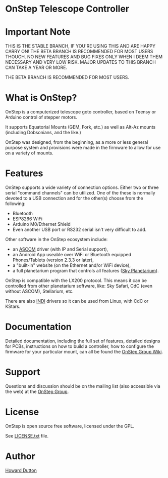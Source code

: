 OnStep Telescope Controller
===========================
# Important Note

THIS IS THE STABLE BRANCH, IF YOU'RE USING THIS AND ARE HAPPY CARRY ON! THE BETA BRANCH IS RECOMMENDED FOR MOST USERS THOUGH. NO NEW FEATURES AND BUG FIXES ONLY WHEN I DEEM THEM NECESSARY AND VERY LOW RISK. MAJOR UPDATES TO THIS BRANCH CAN TAKE A YEAR OR MORE.

THE BETA BRANCH IS RECOMMENDED FOR MOST USERS.

# What is OnStep?
OnStep is a computerized telescope goto controller, based on Teensy or
Arduino control of stepper motors.

It supports Equatorial Mounts (GEM, Fork, etc.) as well as Alt-Az mounts
(including Dobsonians, and the like.)

OnStep was designed, from the beginning, as a more or less general purpose
system and provisions were made in the firmware to allow for use on a variety
of mounts.

# Features
OnStep supports a wide variety of connection options.  Either two or three serial
"command channels" can be utilized. One of the these is normally devoted to a USB
connection and for the other(s) choose from the following:

* Bluetooth
* ESP8266 WiFi
* Arduino M0/Ethernet Shield
* Even another USB port or RS232 serial isn't very difficult to add.

Other software in the OnStep ecosystem include:

* an [ASCOM](http://ascom-standards.org/) driver (with IP and Serial support),
* an Android App useable over WiFi or Bluetooth equipped Phones/Tablets
  (version 2.3.3 or later),
* a "built-in" website (on the Ethernet and/or WiFi device),
* a full planetarium program that controls all features ([Sky Planetarium](http://stellarjourney.com/index.php?r=site/software_sky)).

OnStep is compatible with the LX200 protocol. This means it can be controlled
from other planetarium software, like: Sky Safari, CdC (even without ASCOM),
Stellarium, etc.

There are also [INDI](http://www.indilib.org/about.html) drivers so it can be used from Linux, with CdC or KStars.

# Documentation
Detailed documentation, including the full set of features, detailed designs for
PCBs, instructions on how to build a controller, how to configure the firmware
for your particular mount, can all be found the [OnStep Group Wiki](https://groups.io/g/onstep/wiki/home).

# Support
Questions and discussion should be on the mailing list (also accessible via the
web) at the [OnStep Group](https://groups.io/g/onstep/).

# License
OnStep is open source free software, licensed under the GPL.

See [LICENSE.txt](./LICENSE.txt) file.

# Author
[Howard Dutton](http://www.stellarjourney.com)
